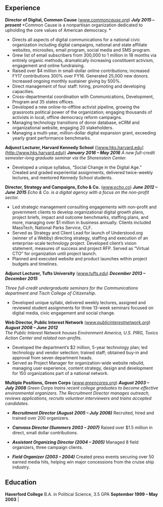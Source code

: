 ##  Experience
**Director of Digital, Common Cause** (*www.commoncause.org*) ***July 2015 – present*** 
*Common Cause is a nonpartisan organization dedicated to upholding the core values of American democracy. *  
- Directs all aspects of digital communications for a national civic organization including digital campaigns, national and state affiliate websites, microsites, email program, social media and SMS program.
- Grew list of email subscribers from 300,000 to 1 million in 18 months via entirely organic methods, dramatically increasing constituent activism, engagement and online fundraising. 
- Raised over $4 million in small-dollar online contributions; increased FY17 contributions 300% over FY16. Generated 25,000 new donors. Increased ongoing monthly sustainer giving by 500%.
- Direct management of four staff: hiring, promoting and developing capacities. 
- Cross-departmental coordination with Communications, Development, Program and 35 states offices.
- Developed a new online-to-offline activist pipeline, growing the grassroots political power of the organization; engaging thousands of activists in local, offline democracy reform campaigns.
- Managing technology transitions of donor database, eCRM and organizational website, engaging 20 stakeholders.
- Managing a multi-year, million-dollar digital expansion grant, exceeding yearly grant performance benchmarks.
 
**Adjunct Lecturer, Harvard Kennedy School** ([www.hks.harvard.edu](http://www.hks.harvard.edu)) ***January 2016 – May 2016*** 
*A new full-credit semester-long graduate seminar via the Shorenstein Center.*  
- Developed a unique syllabus, “Social Change in the Digital Age.” Created and graded experiential assignments, delivered twice-weekly lectures, and mentored Kennedy School students. 
 

**Director, Strategy and Campaigns, Echo & Co.** (*www.echo.co*) ***June 2012 – June 2015*** 
*Echo & Co. is a digital agency with a focus on the non-profit sector.*  
 - Led strategic management consulting engagements with non-profit and government clients to develop organizational digital growth plans, project briefs, impact and outcome benchmarks, staffing plans, and more, managing over $1 million in business annually. Clients included MassTech, National Parks Service, CLF.  
- Served as Strategy and Client Lead for launch of Understood.org (winner of a Webby) directing strategy, staffing and execution of an enterprise-scale technology project. Developed client’s vision statement, measures of success and project RFP. Served as “Virtual CTO” for organization until project launch. 
- Planned and executed website and product launches within project budgets and timelines.
 
**Adjunct Lecturer, Tufts University** (*www.tufts.edu*) ***December 2013 – December 2015*** 
 
*Three full-credit undergraduate seminars for the Communications department and Tisch College of Citizenship.* 
 
- Developed unique syllabi, delivered weekly lectures, assigned and reviewed student assignments for three 13-week seminars focused on digital media, civic engagement and social change. 
 
**Web Director, Public Interest Network** (*www.publicinterestnetwork.org*) ***August 2008 – June 2012***  
*The Public Interest Network houses Environment America, U.S. PIRG, Toxics Action Center and related non-profits.*  
 
- Developed the department’s $2 million, 5-year technology plan; led technology and vendor selection; trained staff; obtained buy-in and approval from seven department heads.
- Served as Project Manager for organization-wide website rebuild, managing user experience, content strategy, design and development for 150 organizations part of a national network.
 
**Multiple Positions, Green Corps** (*www.greencorps.org*) ***August 2003 – July 2008*** 
*Green Corps trains recent college graduates to become effective environmental organizers. The Recruitment Director manages outreach, reviews applications, recruits volunteer interviewers and trains accepted candidates.*  
 
- ***Recruitment Director (August 2005 – July 2008)*** Recruited, hired and trained over 200 organizers. 
 
- ***Canvass Director (Summers 2003 – 2007)*** Raised over $1.5 million in direct, small dollar contributions. 
 
- ***Assistant Organizing Director (2004 – 2005)*** Managed 8 field organizers, three campaign clients.  
 
- ***Field Organizer (2003 – 2004)*** Created press events securing over 50 earned media hits, helping win major concessions from the cruise ship industry.

##  Education
**Haverford College** B.A. in Political Science, 3.5 GPA **September 1999 – May 2003**  |